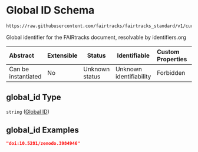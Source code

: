 # Global ID Schema

```txt
https://raw.githubusercontent.com/fairtracks/fairtracks_standard/v1/current/json/schema/fairtracks.schema.json#/properties/document/properties/global_id
```

Global identifier for the FAIRtracks document, resolvable by identifiers.org 


| Abstract            | Extensible | Status         | Identifiable            | Custom Properties | Additional Properties | Access Restrictions | Defined In                                                                               |
| :------------------ | ---------- | -------------- | ----------------------- | :---------------- | --------------------- | ------------------- | ---------------------------------------------------------------------------------------- |
| Can be instantiated | No         | Unknown status | Unknown identifiability | Forbidden         | Allowed               | none                | [fairtracks.schema.json\*](../json/schema/fairtracks.schema.json "open original schema") |

## global_id Type

`string` ([Global ID](fairtracks-properties-document-info-properties-global-id.md))

## global_id Examples

```json
"doi:10.5281/zenodo.3984946"
```

